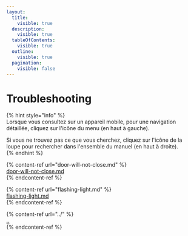 ```yaml
---
layout:
  title:
    visible: true
  description:
    visible: true
  tableOfContents:
    visible: true
  outline:
    visible: true
  pagination:
    visible: false
---
```


# Troubleshooting

{% hint style="info" %}  
Lorsque vous consultez sur un appareil mobile, pour une navigation détaillée, cliquez sur l'icône du menu (en haut à gauche).&#x20;  
   
Si vous ne trouvez pas ce que vous cherchez, cliquez sur l'icône de la loupe pour rechercher dans l'ensemble du manuel (en haut à droite).  
{% endhint %}  
   
{% content-ref url="door-will-not-close.md" %}  
[door-will-not-close.md](door-will-not-close.md)  
{% endcontent-ref %}  
   
{% content-ref url="flashing-light.md" %}  
[flashing-light.md](flashing-light.md)  
{% endcontent-ref %}  
   
{% content-ref url="../" %}  
[..](../)  
{% endcontent-ref %}
